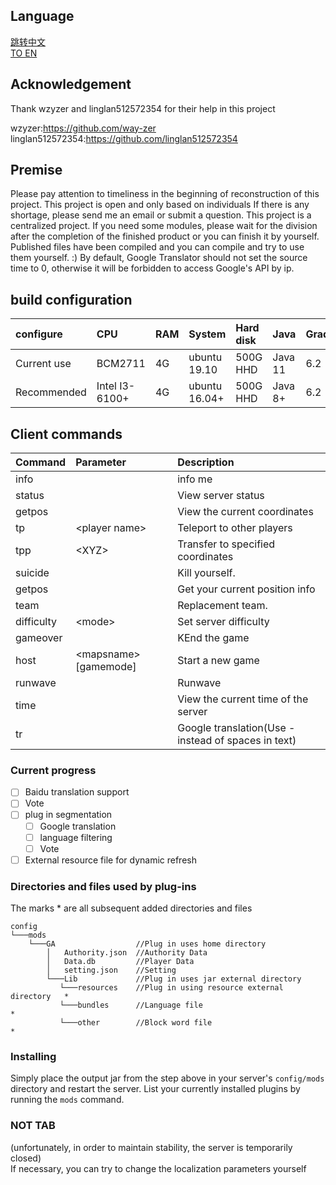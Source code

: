 ## Language

[跳转中文](https://github.com/deng-rui/Command-Extension/blob/master/README-zh_CN.md)  
[TO EN](https://github.com/deng-rui/Command-Extension/blob/master/README.md)  


## Acknowledgement

Thank wzyzer and linglan512572354 for their help in this project  

wzyzer:https://github.com/way-zer  
linglan512572354:https://github.com/linglan512572354  

## Premise

Please pay attention to timeliness in the beginning of reconstruction of this project.
This project is open and only based on individuals If there is any shortage, please send me an email or submit a question.
This project is a centralized project. If you need some modules, please wait for the division after the completion of the finished product or you can finish it by yourself.
Published files have been compiled and you can compile and try to use them yourself. :)
By default, Google Translator should not set the source time to 0, otherwise it will be forbidden to access Google's API by ip.

## build configuration

| configure     | CPU             | RAM   | System        | Hard disk | Java      | Gradle    |
|:---           |:---             |:---   |:---           |:---       |:---       |:---       |
| Current use   | BCM2711         | 4G    | ubuntu 19.10  | 500G HHD  | Java 11   | 6.2       |
| Recommended   | Intel I3-6100+  | 4G    | ubuntu 16.04+ | 500G HHD  | Java 8+   | 6.2       |

## Client commands

| Command       | Parameter                             | Description                                           |
|:---           |:---                                   |:---                                                   |
| info          |                                       | info me                                               |
| status        |                                       | View server status                                    |
| getpos        |                                       | View the current coordinates                          |
| tp            |&lt;player name&gt;                    | Teleport to other players                             |
| tpp           |&lt;XYZ&gt;                            | Transfer to specified coordinates                     |
| suicide       |                                       | Kill yourself.                                        |
| getpos        |                                       | Get your current position info                        |
| team          |                                       | Replacement team.                                     |
| difficulty    |&lt;mode&gt;                           | Set server difficulty                                 |
| gameover      |                                       | KEnd the game                                         |
| host          |&lt;mapsname&gt; [gamemode]            | Start a new game                                      |
| runwave       |                                       | Runwave                                               |
| time          |                                       | View the current time of the server                   |
| tr            |                                       | Google translation(Use - instead of spaces in text)   |

### Current progress

- [ ] Baidu translation support
- [ ] Vote
- [ ] plug in segmentation
    - [ ] Google translation
    - [ ] language filtering
    - [ ] Vote
- [ ] External resource file for dynamic refresh

### Directories and files used by plug-ins

The marks \* are all subsequent added directories and files

```
config
└───mods
    └───GA                  //Plug in uses home directory
        │   Authority.json  //Authority Data
        │   Data.db         //Player Data
        │   setting.json    //Setting
        └───Lib             //Plug in uses jar external directory
           └───resources    //Plug in using resource external directory   *
           └───bundles      //Language file                               *
           └───other        //Block word file                             *
```

### Installing

Simply place the output jar from the step above in your server's `config/mods` directory and restart the server.
List your currently installed plugins by running the `mods` command.

### NOT TAB
(unfortunately, in order to maintain stability, the server is temporarily closed)  
If necessary, you can try to change the localization parameters yourself  
